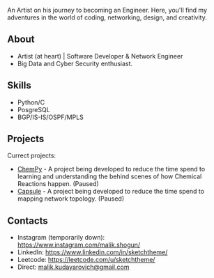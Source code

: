 An Artist on his journey to becoming an Engineer. Here, you'll find my adventures in the world of coding, networking, design, and creativity.

## About

- Artist (at heart) | Software Developer & Network Engineer
- Big Data and Cyber Security enthusiast.

## Skills

- Python/C
- PosgreSQL
- BGP/IS-IS/OSPF/MPLS

## Projects

Currect projects:

- [ChemPy](https://github.com/sketchtheme/chempy) - A project being developed to reduce the time spend to learning and understanding the behind scenes of how Chemical Reactions happen. (Paused)
- [Capsule](https://github.com/sketchtheme/capsule) - A project being developed to reduce the time spend to mapping network topology. (Paused)

## Contacts

- Instagram (temporarily down): https://www.instagram.com/malik.shogun/
- LinkedIn: https://www.linkedin.com/in/sketchtheme/
- Leetcode: https://leetcode.com/u/sketchtheme/
- Direct: malik.kudayarovich@gmail.com

